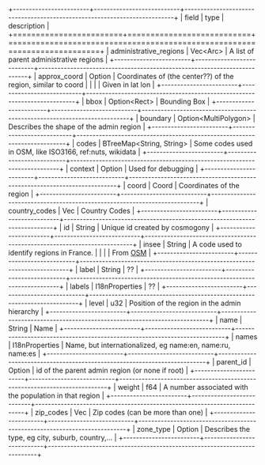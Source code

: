 +------------------------+---------------------------+--------------------------------------------------------------------------+
| field                  | type                      | description                                                              |
+========================+===========================+==========================================================================+
| administrative_regions | Vec<Arc<Admin>>           | A list of parent administrative regions                                  |
+------------------------+---------------------------+--------------------------------------------------------------------------+
| approx_coord           | Option<Geometry>          | Coordinates of (the center??) of the region, similar to coord            |
|                        |                           | Given in lat lon                                                         |
+------------------------+---------------------------+--------------------------------------------------------------------------+
| bbox                   | Option<Rect<f64>>         | Bounding Box                                                             |
+------------------------+---------------------------+--------------------------------------------------------------------------+
| boundary               | Option<MultiPolygon<f64>> | Describes the shape of the admin region                                  |
+------------------------+---------------------------+--------------------------------------------------------------------------+
| codes                  | BTreeMap<String, String>  | Some codes used in OSM, like ISO3166, ref:nuts, wikidata                 |
+------------------------+---------------------------+--------------------------------------------------------------------------+
| context                | Option<Context>           | Used for debugging                                                       |
+------------------------+---------------------------+--------------------------------------------------------------------------+
| coord                  | Coord                     | Coordinates of the region                                                |
+------------------------+---------------------------+--------------------------------------------------------------------------+
| country_codes          | Vec<String>               | Country Codes                                                            |
+------------------------+---------------------------+--------------------------------------------------------------------------+
| id                     | String                    | Unique id created by cosmogony                                           |
+------------------------+---------------------------+--------------------------------------------------------------------------+
| insee                  | String                    | A code used to identify regions in France.                               |
|                        |                           | From [OSM](https://wiki.openstreetmap.org/wiki/Key:ref:INSEE?uselang=en) |
+------------------------+---------------------------+--------------------------------------------------------------------------+
| label                  | String                    | ??                                                                       |
+------------------------+---------------------------+--------------------------------------------------------------------------+
| labels                 | I18nProperties            | ??                                                                       |
+------------------------+---------------------------+--------------------------------------------------------------------------+
| level                  | u32                       | Position of the region in the admin hierarchy                            |
+------------------------+---------------------------+--------------------------------------------------------------------------+
| name                   | String                    | Name                                                                     |
+------------------------+---------------------------+--------------------------------------------------------------------------+
| names                  | I18nProperties            | Name, but internationalized, eg name:en, name:ru, name:es                |
+------------------------+---------------------------+--------------------------------------------------------------------------+
| parent_id              | Option<String>            | id of the parent admin region (or none if root)                          |
+------------------------+---------------------------+--------------------------------------------------------------------------+
| weight                 | f64                       | A number associated with the population in that region                   |
+------------------------+---------------------------+--------------------------------------------------------------------------+
| zip_codes              | Vec<String>               | Zip codes (can be more than one)                                         |
+------------------------+---------------------------+--------------------------------------------------------------------------+
| zone_type              | Option<ZoneType>          | Describes the type, eg city, suburb, country,…                           |
+------------------------+---------------------------+--------------------------------------------------------------------------+
